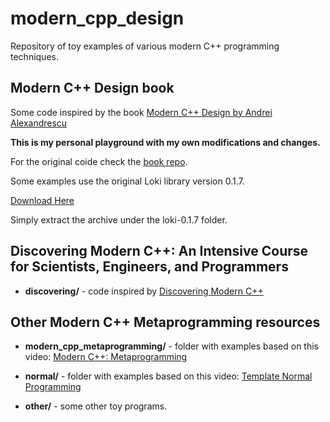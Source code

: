 # modern_cpp_design

Repository of toy examples of various modern C++ programming techniques.

## Modern C++ Design book

Some code inspired by the book [Modern C++ Design by Andrei Alexandrescu](https://www.amazon.com/Modern-Design-Generic-Programming-Patterns/dp/0201704315)


**This is my personal playground with my own modifications and changes.**


For the original coide check the [book repo](https://sourceforge.net/projects/loki-lib/files/Source%20Code/Modern%20C%2B%2B%20Design/).


Some examples use the original Loki library version 0.1.7.


[Download Here](https://sourceforge.net/projects/loki-lib/)


Simply extract the archive under the loki-0.1.7 folder.


## Discovering Modern C++: An Intensive Course for Scientists, Engineers, and Programmers


- **discovering/** - code inspired by [Discovering Modern C++](https://www.amazon.com/Discovering-Modern-Scientists-Programmers-Depth/dp/0134383583)


## Other Modern C++ Metaprogramming resources


- **modern_cpp_metaprogramming/** - folder with examples based on this video: [Modern C++: Metaprogramming](https://youtu.be/JSR8YBhW_uM)

- **normal/** - folder with examples based on this video: [Template Normal Programming](https://www.youtube.com/watch?v=vwrXHznaYLA)

- **other/** - some other toy programs.


